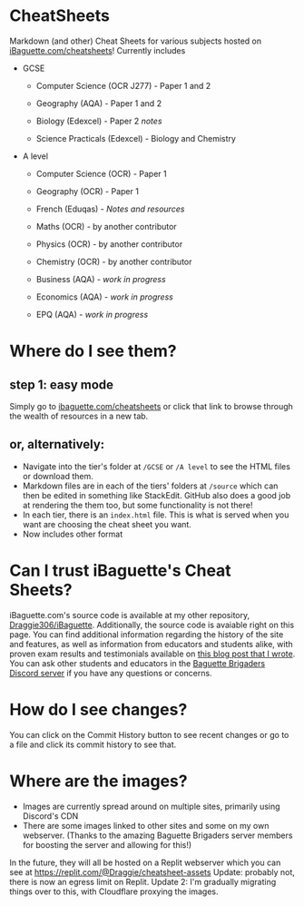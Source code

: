 # CheatSheets
Markdown (and other) Cheat Sheets for various subjects hosted on [iBaguette.com/cheatsheets](https://ibaguette.com/cheatsheets)!
Currently includes

-   GCSE
    
	-   Computer Science (OCR J277) - Paper 1 and 2
    
	-   Geography (AQA) - Paper 1 and 2
    
	-   Biology (Edexcel) - Paper 2  _notes_
    
	-   Science Practicals (Edexcel) - Biology and Chemistry
    
-   A level
    
	-   Computer Science (OCR) - Paper 1
    
	-   Geography (OCR) - Paper 1
    
	-   French (Eduqas) -  _Notes and resources_
    
	-   Maths (OCR) - by another contributor
    
	-   Physics (OCR) - by another contributor
    
	-   Chemistry (OCR) - by another contributor
    
	-   Business (AQA) -  _work in progress_
    
	-   Economics (AQA) -  _work in progress_
    
	-   EPQ (AQA) -  _work in progress_
 
# Where do I see them?

## step 1: easy mode
Simply go to [ibaguette.com/cheatsheets](https://ibaguette.com/cheatsheets) or click that link to browse through the wealth of resources in a new tab.

## or, alternatively:
- Navigate into the tier's folder at `/GCSE` or `/A level` to see the HTML files or download them.
- Markdown files are in each of the tiers' folders at `/source` which can then be edited in something like StackEdit. GitHub also does a good job at rendering the them too, but some functionality is not there!
- In each tier, there is an `index.html` file. This is what is served when you want are choosing the cheat sheet you want.
- Now includes other format

# Can I trust iBaguette's Cheat Sheets?
iBaguette.com's source code is available at my other repository, [Draggie306/iBaguette](https://github.com/Draggie306/iBaguette). Additionally, the source code is avaiable right on this page.
You can find additional information regarding the history of the site and features, as well as information from educators and students alike, with proven exam results and testimonials available on [this blog post that I wrote](https://www.ibaguette.com/2023/04/what-is-iBaguette.html). You can ask other students and educators in the [Baguette Brigaders Discord server](https://discord.gg/xz4SjyuBND) if you have any questions or concerns.


# How do I see changes?
You can click on the Commit History button to see recent changes or go to a file and click its commit history to see that.


# Where are the images?
- Images are currently spread around on multiple sites, primarily using Discord's CDN
- There are some images linked to other sites and some on my own webserver. (Thanks to the amazing Baguette Brigaders server members for boosting the server and allowing for this!)

In the future, they will all be hosted on a Replit webserver which you can see at https://replit.com/@Draggie/cheatsheet-assets
Update: probably not, there is now an egress limit on Replit.
Update 2: I'm gradually migrating things over to this, with Cloudflare proxying the images. 
